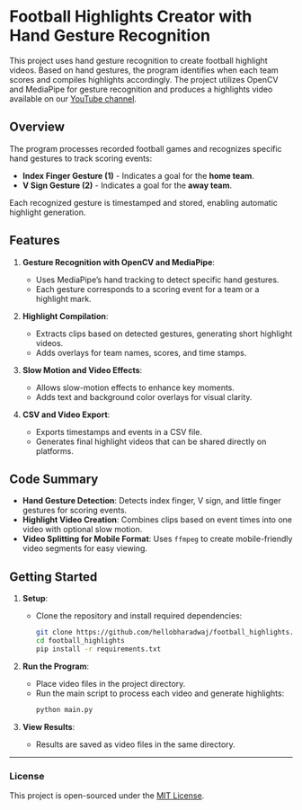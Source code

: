 # Football Highlights Creator with Hand Gesture Recognition

This project uses hand gesture recognition to create football highlight videos. Based on hand gestures, the program identifies when each team scores and compiles highlights accordingly. The project utilizes OpenCV and MediaPipe for gesture recognition and produces a highlights video available on our [YouTube channel](https://www.youtube.com/@football_pune).

## Overview

The program processes recorded football games and recognizes specific hand gestures to track scoring events:
- **Index Finger Gesture (1)** - Indicates a goal for the **home team**.
- **V Sign Gesture (2)** - Indicates a goal for the **away team**.

Each recognized gesture is timestamped and stored, enabling automatic highlight generation.

## Features

1. **Gesture Recognition with OpenCV and MediaPipe**:
   - Uses MediaPipe’s hand tracking to detect specific hand gestures.
   - Each gesture corresponds to a scoring event for a team or a highlight mark.

2. **Highlight Compilation**:
   - Extracts clips based on detected gestures, generating short highlight videos.
   - Adds overlays for team names, scores, and time stamps.

3. **Slow Motion and Video Effects**:
   - Allows slow-motion effects to enhance key moments.
   - Adds text and background color overlays for visual clarity.

4. **CSV and Video Export**:
   - Exports timestamps and events in a CSV file.
   - Generates final highlight videos that can be shared directly on platforms.

## Code Summary

- **Hand Gesture Detection**: Detects index finger, V sign, and little finger gestures for scoring events.
- **Highlight Video Creation**: Combines clips based on event times into one video with optional slow motion.
- **Video Splitting for Mobile Format**: Uses `ffmpeg` to create mobile-friendly video segments for easy viewing.

## Getting Started

1. **Setup**:
   - Clone the repository and install required dependencies:
     ```bash
     git clone https://github.com/hellobharadwaj/football_highlights.git
     cd football_highlights
     pip install -r requirements.txt
     ```

2. **Run the Program**:
   - Place video files in the project directory.
   - Run the main script to process each video and generate highlights:
     ```bash
     python main.py
     ```

3. **View Results**:
   - Results are saved as video files in the same directory.

---

### License
This project is open-sourced under the [MIT License](LICENSE).
